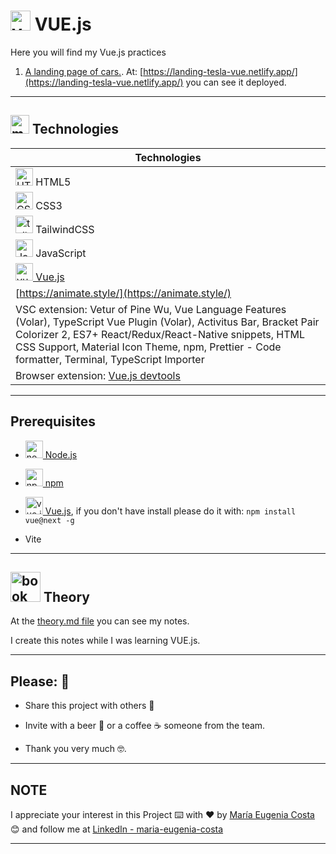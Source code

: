 # <img width="32" height="32" src="https://img.icons8.com/fluency/28/vuejs.png" alt="vue.js"/> VUE.js

Here you will find my Vue.js practices


1. [A landing page of cars.](https://github.com/eugenia1984/vue-js/tree/main/tesla). At: [https://landing-tesla-vue.netlify.app/](https://landing-tesla-vue.netlify.app/) you can see it deployed.

---


## <img width="30" height="30" src="https://img.icons8.com/cotton/30/monitor--v1.png" alt="monitor"/> Technologies

| Technologies |
| ------------ |
| <img width="28" height="28" src="https://img.icons8.com/color/28/html-5--v1.png" alt="HTML5 icon"/> HTML5 |
| <img width="28" height="28" src="https://img.icons8.com/color/28/css3.png" alt="CSS3 icon"/> CSS3 |
| <img width="28" height="28" src="https://img.icons8.com/color/48/tailwindcss.png" alt="tailwind.css"/> TailwindCSS |
| <img width="28" height="28" src="https://img.icons8.com/color/28/javascript.png" alt="JavaScript icon"/> JavaScript |
| [<img width="28" height="28" src="https://img.icons8.com/fluency/28/vuejs.png" alt="vue.js"/> Vue.js](https://vuejs.org/) |
| [https://animate.style/](https://animate.style/) |
| VSC extension: Vetur of Pine Wu, Vue Language Features (Volar), TypeScript Vue Plugin (Volar), Activitus Bar, Bracket Pair Colorizer 2, ES7+ React/Redux/React-Native snippets, HTML CSS Support, Material Icon Theme, npm, Prettier - Code formatter, Terminal, TypeScript Importer |
| Browser extension: [Vue.js devtools](https://devtools.vuejs.org/) |

---

## Prerequisites

- [<img width="28" height="28" src="https://img.icons8.com/fluency/28/node-js.png" alt="node-js"/> Node.js](https://nodejs.org/en)

- [<img width="28" height="28" src="https://img.icons8.com/color/28/npm.png" alt="npm"/> npm](https://www.npmjs.com/)

- [<img width="28" height="28" src="https://img.icons8.com/fluency/28/vuejs.png" alt="vue.js"/> Vue.js](https://vuejs.org/), if you don't have install please do it with: `npm install vue@next -g`

- Vite

---

## <img width="48" height="48" src="https://img.icons8.com/stickers/48/book-philosophy.png" alt="book philosophy"/> Theory

At the [theory.md file](https://github.com/eugenia1984/vue-js/blob/main/theory.md) you can see my notes. 

I create this notes while I was learning VUE.js.

---

## Please: 🎁

* Share this project with others 📢

* Invite with a beer 🍺 or a coffee ☕ someone from the team. 

* Thank you very much 🤓.

---

## NOTE

I appreciate your interest in this Project ⌨️ with ❤️ by [María Eugenia Costa](https://github.com/eugenia1984) 😊 and follow me at [LinkedIn - maria-eugenia-costa](https://www.linkedin.com/in/maria-eugenia-costa/)

---
